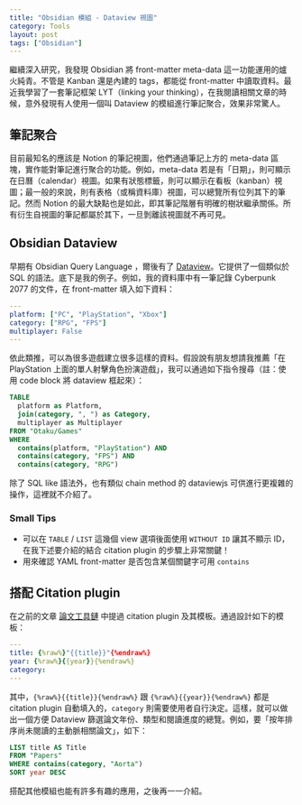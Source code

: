 ```yaml
---
title: "Obsidian 模組 - Dataview 視圖"
category: Tools
layout: post
tags: ["Obsidian"]
---
```


繼續深入研究，我發現 Obsidian 將 front-matter meta-data 這一功能運用的爐火純青。不管是 Kanban 還是內建的 tags，都能從 front-matter 中讀取資料。最近我學習了一套筆記框架 LYT（linking your thinking），在我閱讀相關文章的時候，意外發現有人使用一個叫 Dataview 的模組進行筆記聚合，效果非常驚人。

## 筆記聚合

目前最知名的應該是 Notion 的筆記視圖，他們通過筆記上方的 meta-data 區塊，實作能對筆記進行聚合的功能。例如，meta-data 若是有「日期」，則可顯示在日曆（calendar）視圖。如果有狀態標籤，則可以顯示在看板（kanban）視圖；最一般的來說，則有表格（或稱資料庫）視圖，可以總覽所有位列其下的筆記。然而 Notion 的最大缺點也是如此，即其筆記階層有明確的樹狀繼承關係。所有衍生自視圖的筆記都屬於其下，一旦剝離該視圖就不再可見。

## Obsidian Dataview

早期有 Obsidian Query Language ，爾後有了 [Dataview](https://github.com/blacksmithgu/obsidian-dataview)。它提供了一個類似於 SQL 的語法。底下是我的例子。例如，我的資料庫中有一筆記錄 Cyberpunk 2077 的文件，在 front-matter 填入如下資料：

```YAML
---
platform: ["PC", "PlayStation", "Xbox"]
category: ["RPG", "FPS"]
multiplayer: False
---
```

依此類推，可以為很多遊戲建立很多這樣的資料。假設說有朋友想請我推薦「在 PlayStation 上面的單人射擊角色扮演遊戲」，我可以通過如下指令搜尋（註：使用 code block 將 dataview 框起來）：

```SQL
TABLE
  platform as Platform,
  join(category, ", ") as Category,
  multiplayer as Multiplayer
FROM "Otaku/Games"
WHERE
  contains(platform, "PlayStation") AND
  contains(category, "FPS") AND
  contains(category, "RPG")
```

除了 SQL like 語法外，也有類似 chain method 的 dataviewjs 可供進行更複雜的操作，這裡就不介紹了。

### Small Tips

- 可以在 `TABLE` / `LIST` 這幾個 view 選項後面使用 `WITHOUT ID` 讓其不顯示 ID，在我下述要介紹的結合 citation plugin 的步驟上非常關鍵！
- 用來確認 YAML front-matter 是否包含某個關鍵字可用 `contains`

## 搭配 Citation plugin

在之前的文章 [論文工具鏈](https://yfwu.github.io/tools/2021/12/26/articles-reading-workflow.html) 中提過 citation plugin 及其模板。通過設計如下的模板：

```YAML
---
title: {%raw%}"{{title}}"{%endraw%}
year: {%raw%}{{year}}{%endraw%}
category:
---
```

其中，`{%raw%}{{title}}{%endraw%}` 跟 `{%raw%}{{year}}{%endraw%}` 都是 citation plugin 自動填入的，`category` 則需要使用者自行決定。這樣，就可以做出一個方便 Dataview 篩選論文年份、類型和閱讀進度的總覽。例如，要「按年排序尚未閱讀的主動脈相關論文」，如下：

```SQL
LIST title AS Title
FROM "Papers"
WHERE contains(category, "Aorta")
SORT year DESC
```

搭配其他模組也能有許多有趣的應用，之後再一一介紹。
